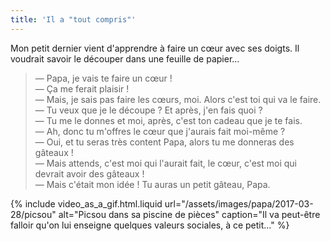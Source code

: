 ```yaml
---
title: 'Il a "tout compris"'
---
```


Mon petit dernier vient d'apprendre à faire un cœur avec ses doigts. Il voudrait
savoir le découper dans une feuille de papier…

<!-- more -->

> — Papa, je vais te faire un cœur !  
> — Ça me ferait plaisir !  
> — Mais, je sais pas faire les cœurs, moi. Alors c'est toi qui va le faire.  
> — Tu veux que je le découpe ? Et après, j'en fais quoi ?  
> — Tu me le donnes et moi, après, c'est ton cadeau que je te fais.  
> — Ah, donc tu m'offres le cœur que j'aurais fait moi-même ?  
> — Oui, et tu seras très content Papa, alors tu me donneras des gâteaux !  
> — Mais attends, c'est moi qui l'aurait fait, le cœur, c'est moi qui devrait
> avoir des gâteaux !  
> — Mais c'était mon idée ! Tu auras un petit gâteau, Papa.

{% include video_as_a_gif.html.liquid
url="/assets/images/papa/2017-03-28/picsou"
alt="Picsou dans sa piscine de pièces"
caption="Il va peut-être falloir qu'on lui enseigne quelques valeurs sociales, à ce petit…"
%}
